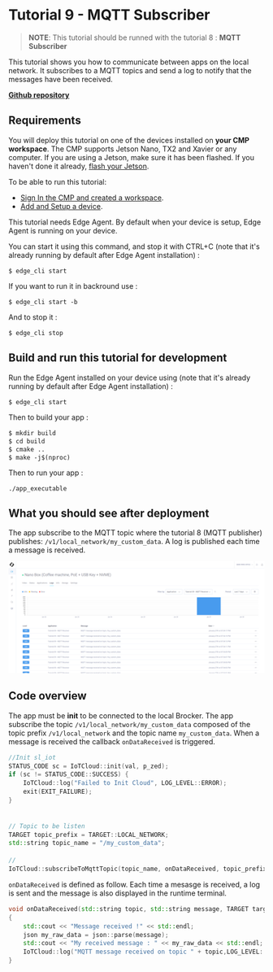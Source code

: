 # Tutorial 9 - MQTT Subscriber

> **NOTE**: This tutorial should be runned with the tutorial 8 : **MQTT Subscriber**

This tutorial shows you how to communicate between apps on the local network. It subscribes to a MQTT topics and send a log to notify that the messages have been received.

[**Github repository**](https://github.com/stereolabs/cmp-examples/tree/main/tutorials/tutorial_09_mqtt_subscriber)

## Requirements
You will deploy this tutorial on one of the devices installed on **your CMP workspace**. The CMP supports Jetson Nano, TX2 and Xavier or any computer. If you are using a Jetson, make sure it has been flashed. If you haven't done it already, [flash your Jetson](https://docs.nvidia.com/sdk-manager/install-with-sdkm-jetson/index.html).

To be able to run this tutorial:
- [Sign In the CMP and created a workspace](https://www.stereolabs.com/docs/cloud/overview/get-started/).
- [Add and Setup a device](https://www.stereolabs.com/docs/cloud/overview/get-started/#add-a-camera).

This tutorial needs Edge Agent. By default when your device is setup, Edge Agent is running on your device.

You can start it using this command, and stop it with CTRL+C (note that it's already running by default after Edge Agent installation) :
```
$ edge_cli start
```

If you want to run it in backround use :
```
$ edge_cli start -b
```

And to stop it :
```
$ edge_cli stop
```

## Build and run this tutorial for development

Run the Edge Agent installed on your device using (note that it's already running by default after Edge Agent installation) :
```
$ edge_cli start
```

Then to build your app :
```
$ mkdir build
$ cd build
$ cmake ..
$ make -j$(nproc)
```

Then to run your app :
```
./app_executable
```

## What you should see after deployment

The app subscribe to the MQTT topic where the tutorial 8 (MQTT publisher) publishes: `/v1/local_network/my_custom_data`. A log is published each time a message is received. 

![](./images/logs.png " ")


## Code overview
The app must be **init** to be connected to the local Brocker.
The app subscribe the topic `/v1/local_network/my_custom_data` composed of the topic prefix `/v1/local_network` and the topic name `my_custom_data`.
When a message is received the callback `onDataReceived` is triggered.

```c++
//Init sl_iot
STATUS_CODE sc = IoTCloud::init(val, p_zed);
if (sc != STATUS_CODE::SUCCESS) {
    IoTCloud::log("Failed to Init Cloud", LOG_LEVEL::ERROR);
    exit(EXIT_FAILURE);
}


// Topic to be listen
TARGET topic_prefix = TARGET::LOCAL_NETWORK;
std::string topic_name = "/my_custom_data";

//
IoTCloud::subscribeToMqttTopic(topic_name, onDataReceived, topic_prefix);
```

`onDataReceived` is defined as follow. Each time a mesasge is received, a log is sent and the message is also displayed in the runtime terminal.

```c++
void onDataReceived(std::string topic, std::string message, TARGET target, void* arg)
{
    std::cout << "Message received !" << std::endl;
    json my_raw_data = json::parse(message);
    std::cout << "My received message : " << my_raw_data << std::endl;
    IoTCloud::log("MQTT message received on topic " + topic,LOG_LEVEL::INFO); 
}
```
